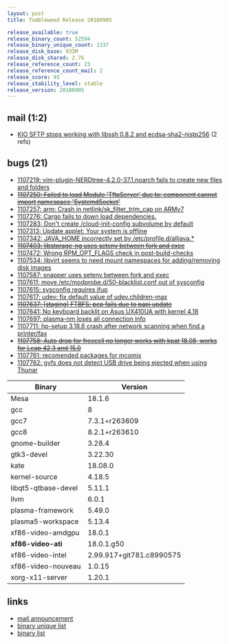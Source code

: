 ```yaml
---
layout: post
title: Tumbleweed Release 20180905

release_available: true
release_binary_count: 52594
release_binary_unique_count: 1337
release_disk_base: 933M
release_disk_shared: 2.7G
release_reference_count: 23
release_reference_count_mail: 2
release_score: 93
release_stability_level: stable
release_version: 20180905
---
```


## mail (1:2)

- [KIO SFTP stops working with libssh 0.8.2 and ecdsa-sha2-nistp256](https://lists.opensuse.org/opensuse-factory/2018-09/msg00048.html) (2 refs)

## bugs (21)

<!--more-->

- [1107219: vim-plugin-NERDtree-4.2.0-37.1.noarch fails to create new files and folders](https://bugzilla.opensuse.org/show_bug.cgi?id=1107219)
- ~~[1107250: Failed to load Module 'TftpServer' due to: component cannot import namespace 'SystemdSocket'](https://bugzilla.opensuse.org/show_bug.cgi?id=1107250)~~
- [1107257: arm: Crash in netlink/sk_filter_trim_cap on ARMv7](https://bugzilla.opensuse.org/show_bug.cgi?id=1107257)
- [1107276: Cargo fails to down load dependencies.](https://bugzilla.opensuse.org/show_bug.cgi?id=1107276)
- [1107283: Don't create /cloud-init-config subvolume by default](https://bugzilla.opensuse.org/show_bug.cgi?id=1107283)
- [1107313: Update applet: Your system is offline](https://bugzilla.opensuse.org/show_bug.cgi?id=1107313)
- [1107342: JAVA_HOME incorrectly set by /etc/profile.d/alljava.*](https://bugzilla.opensuse.org/show_bug.cgi?id=1107342)
- ~~[1107403: libstorage-ng uses setenv between fork and exec](https://bugzilla.opensuse.org/show_bug.cgi?id=1107403)~~
- [1107472: Wrong RPM_OPT_FLAGS check in post-build-checks](https://bugzilla.opensuse.org/show_bug.cgi?id=1107472)
- [1107534: libvirt seems to need mount namespaces for adding/removing disk images](https://bugzilla.opensuse.org/show_bug.cgi?id=1107534)
- [1107587: snapper uses setenv between fork and exec](https://bugzilla.opensuse.org/show_bug.cgi?id=1107587)
- [1107611: move /etc/modprobe.d/50-blacklist.conf out of sysconfig](https://bugzilla.opensuse.org/show_bug.cgi?id=1107611)
- [1107615: sysconfig requires ifup](https://bugzilla.opensuse.org/show_bug.cgi?id=1107615)
- [1107617: udev: fix default value of udev.children-max](https://bugzilla.opensuse.org/show_bug.cgi?id=1107617)
- ~~[1107637: \[staging\] FTBFS: pcp fails due to papi update](https://bugzilla.opensuse.org/show_bug.cgi?id=1107637)~~
- [1107641: No keyboard backlit on Asus UX410UA with kernel 4.18](https://bugzilla.opensuse.org/show_bug.cgi?id=1107641)
- [1107697: plasma-nm loses all connection info](https://bugzilla.opensuse.org/show_bug.cgi?id=1107697)
- [1107711: hp-setup 3.18.6 crash after network scanning when find a printer/fax](https://bugzilla.opensuse.org/show_bug.cgi?id=1107711)
- ~~[1107758: Auto drop for freecell no longer works with kpat 18.08, works for Leap 42.3 and 15.0](https://bugzilla.opensuse.org/show_bug.cgi?id=1107758)~~
- [1107761: recomended packages for mcomix](https://bugzilla.opensuse.org/show_bug.cgi?id=1107761)
- [1107762: gvfs does not detect USB drive being ejected when using Thunar](https://bugzilla.opensuse.org/show_bug.cgi?id=1107762)

Binary | Version
--- | ---
Mesa | 18.1.6
gcc | 8
gcc7 | 7.3.1+r263609
gcc8 | 8.2.1+r263610
gnome-builder | 3.28.4
gtk3-devel | 3.22.30
kate | 18.08.0
kernel-source | 4.18.5
libqt5-qtbase-devel | 5.11.1
llvm | 6.0.1
plasma-framework | 5.49.0
plasma5-workspace | 5.13.4
xf86-video-amdgpu | 18.0.1
**xf86-video-ati** | 18.0.1.g50
xf86-video-intel | 2.99.917+git781.c8990575
xf86-video-nouveau | 1.0.15
xorg-x11-server | 1.20.1

## links

- [mail announcement](https://lists.opensuse.org/opensuse-factory/2018-09/msg00034.html)
- [binary unique list](http://download.tumbleweed.boombatower.com/20180905/rpm.unique.list)
- [binary list](http://download.tumbleweed.boombatower.com/20180905/rpm.list)

